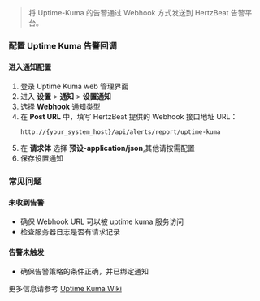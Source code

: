 >将 Uptime-Kuma 的告警通过 Webhook 方式发送到 HertzBeat 告警平台。

### 配置 Uptime Kuma 告警回调

#### 进入通知配置
1. 登录 Uptime Kuma web 管理界面
2. 进入 **设置** > **通知** > **设置通知**
3. 选择 **Webhook** 通知类型
4. 在 **Post URL** 中，填写 HertzBeat 提供的 Webhook 接口地址 URL：
   ```
   http://{your_system_host}/api/alerts/report/uptime-kuma
   ```
5. 在 **请求体** 选择 **预设-application/json**,其他请按需配置
6. 保存设置通知


### 常见问题

#### 未收到告警
- 确保 Webhook URL 可以被 uptime kuma 服务访问
- 检查服务器日志是否有请求记录

#### 告警未触发
- 确保告警策略的条件正确，并已绑定通知

更多信息请参考 [Uptime Kuma Wiki](https://github.com/louislam/uptime-kuma/wiki)
